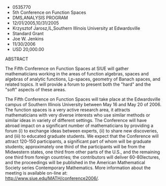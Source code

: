 
* 0535770
* 5th Conference on Function Spaces
* DMS,ANALYSIS PROGRAM
* 12/01/2005,10/31/2005
* Krzysztof Jarosz,IL,Southern Illinois University at Edwardsville
* Standard Grant
* Joe W. Jenkins
* 11/30/2006
* USD 20,000.00

ABSTRACT

The Fifth Conference on Function Spaces at SIUE will gather mathematicians
working in the areas of function algebras, spaces and algebras of analytic
functions, Lp-spaces, geometry of Banach spaces, and related topics. It will
provide a forum to present both the "hard" and the "soft" aspects of these
areas.

The Fifth Conference on Function Spaces will take place at the Edwardsville
campus of Southern Illinois University between May 16 and May 20 of 2006. The
function spaces is a very active research area, it attracts mathematicians with
very diverse interests who use similar methods or similar ideas in variety of
different settings. The Conference will have abroad impact on a significant
number of mathematicians by providing a forum (i) to exchange ideas between
experts, (ii) to share new discoveries, and (iii) to educated graduate students.
We expect that the Conference will attract 120-150 participants, a significant
part of whom will be graduate students; approximately one third of the
participants will be from the Midwestern states, one third from other parts of
the U.S., and the remaining one third from foreign countries; the contributors
will deliver 60-80lectures, and the proceedings will be published in the
American Mathematical Society series Contemporary Mathematics. More information
about the meeting is available on-line at:
http://www.siue.edu/MATH/conference2006/.


